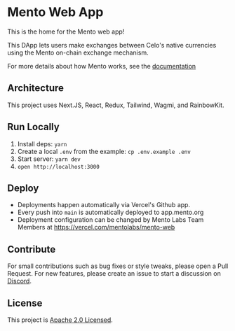 # Mento Web App

This is the home for the Mento web app!

This DApp lets users make exchanges between Celo's native currencies using the Mento on-chain exchange mechanism.

For more details about how Mento works, see the [documentation](https://docs.mento.org)

## Architecture

This project uses Next.JS, React, Redux, Tailwind, Wagmi, and RainbowKit.

## Run Locally

1. Install deps: `yarn`
1. Create a local `.env` from the example: `cp .env.example .env`
1. Start server: `yarn dev`
1. `open http://localhost:3000`

## Deploy

- Deployments happen automatically via Vercel's Github app.
- Every push into `main` is automatically deployed to app.mento.org
- Deployment configuration can be changed by Mento Labs Team Members at <https://vercel.com/mentolabs/mento-web>

## Contribute

For small contributions such as bug fixes or style tweaks, please open a Pull Request.
For new features, please create an issue to start a discussion on [Discord](https://discord.com/invite/Zszgng9NdF).

## License

This project is [Apache 2.0 Licensed](LICENSE).
